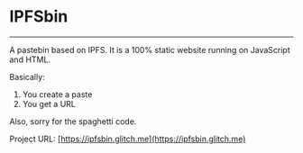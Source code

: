 # IPFSbin
***
A pastebin based on IPFS. It is a 100% static website running on JavaScript and HTML.

Basically:
1. You create a paste
2. You get a URL

Also, sorry for the spaghetti code.


Project URL: [https://ipfsbin.glitch.me](https://ipfsbin.glitch.me)
